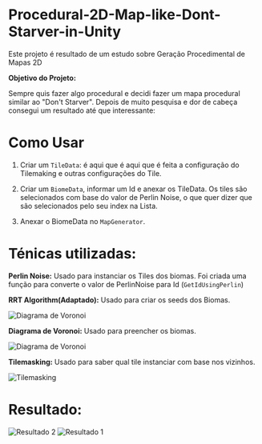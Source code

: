 # Procedural-2D-Map-like-Dont-Starver-in-Unity

Este projeto é resultado de um estudo sobre Geração Procedimental de Mapas 2D


**Objetivo do Projeto:**

Sempre quis fazer algo procedural e decidi fazer um mapa procedural similar ao "Don't Starver". 
Depois de muito pesquisa e dor de cabeça consegui um resultado até que interessante:

# Como Usar

1. Criar um `TileData`: é aqui que é aqui que é feita a configuração do Tilemaking e outras configurações do Tile.

2. Criar um `BiomeData`, informar um Id e anexar os TileData. Os tiles são selecionados com base do valor de Perlin Noise, o que quer dizer que são selecionados pelo seu index na Lista. 

1. Anexar o BiomeData no `MapGenerator`.

# Ténicas utilizadas:

**Perlin Noise:** Usado para instanciar os Tiles dos biomas. Foi criada uma função para converte o valor de PerlinNoise para Id (`GetIdUsingPerlin`)


**RRT Algorithm(Adaptado):** Usado para criar os seeds dos Biomas.

![Diagrama de Voronoi](Assets/_Project/Content/Github/RRT.jpeg "Rrt")

**Diagrama de Voronoi:** Usado para preencher os biomas.

![Diagrama de Voronoi](Assets/_Project/Content/Github/Coloured_Voronoi_2D.svg.png "Diagrama de Voronoi")

**Tilemasking:** Usado para saber qual tile instanciar com base nos vizinhos.

![Tilemasking ](Assets/_Project/Content/Github/BitmaskRef.png "Bitmasking")


# Resultado:

![Resultado 2](Assets/_Project/Content/Github/Result1.jpeg "Result1")
![Resultado 1](Assets/_Project/Content/Github/Result2.jpeg "Result2")


